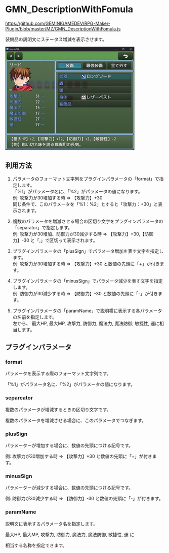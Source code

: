 # GMN_DescriptionWithFomula

https://github.com/GEMINIGAMEDEV/RPG-Maker-Plugin/blob/master/MZ/GMN_DescriptionWithFomula.js

装備品の説明文にステータス増減を表示させます。

![利用例1](./GMN_DescriptionWithFomula/example.1.jpg)

## 利用方法


1. パラメータのフォーマット文字列をプラグインパラメータの「format」で指定します。
<br>「%1」がパラメータ名に、「%2」がパラメータの値になります。
<br>例: 攻撃力が30増加する時 => 【攻撃力】+30
<br>同じ条件で、このパラメータを「%1：%2」とすると「攻撃力：+30」と表示されます。

2. 複数のパラメータを増減させる場合の区切り文字をプラグインパラメータの「separator」で指定します。
<br>例: 攻撃力が30増加、防御力が30減少する時 => 【攻撃力】+30,【防御力】-30 と「,」で区切って表示されます。

3. プラグインパラメータの「plusSign」でパラメータ増加を表す文字を指定します。
<br>例: 攻撃力が30増加する時 => 【攻撃力】+30 と数値の先頭に「+」が付きます。

4. プラグインパラメータの「minusSign」でパラメータ減少を表す文字を指定します。
<br>例: 防御力が30減少する時 => 【防御力】-30 と数値の先頭に「-」が付きます。

5. プラグインパラメータの「paramName」で説明欄に表示する各パラメータの名前を指定します。
<br>左から、 最大HP, 最大MP, 攻撃力, 防御力, 魔法力, 魔法防御, 敏捷性, 運に相当します。

## プラグインパラメータ

### format

パラメータを表示する際のフォーマット文字列です。

「%1」がパラメータ名に、「%2」がパラメータの値になります。

### separeator
複数のパラメータが増減するときの区切り文字です。

複数のパラメータを増減させる場合に、このパラメータでつなぎます。

### plusSign
パラメーターが増加する場合に、数値の先頭につける記号です。

例: 攻撃力が30増加する時 => 【攻撃力】+30 と数値の先頭に「+」が付きます。

### minusSign
パラメーターが減少する場合に、数値の先頭につける記号です。

例: 防御力が30減少する時 => 【防御力】-30 と数値の先頭に「-」が付きます。

### paramName
説明文に表示するパラメータ名を指定します。

最大HP, 最大MP, 攻撃力, 防御力, 魔法力, 魔法防御, 敏捷性, 運 に

相当する名称を指定できます。